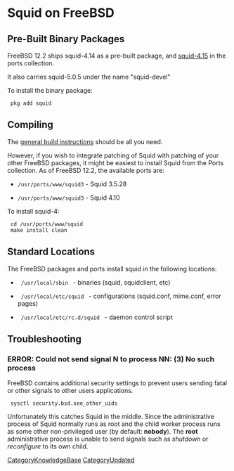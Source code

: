 # Squid on FreeBSD

## Pre-Built Binary Packages

FreeBSD 12.2 ships squid-4.14 as a pre-built package, and
[squid-4.15](http://www.freebsd.org/cgi/ports.cgi?query=^squid&stype=name)
in the ports collection.

It also carries squid-5.0.5 under the name "squid-devel"

To install the binary package:

``` 
 pkg add squid
```

## Compiling

The [general build
instructions](https://wiki.squid-cache.org/action/show/KnowledgeBase/FreeBSD/SquidFaq/CompilingSquid#)
should be all you need.

However, if you wish to integrate patching of Squid with patching of
your other FreeBSD packages, it might be easiest to install Squid from
the Ports collection. As of FreeBSD 12.2, the available ports are:

  - `/usr/ports/www/squid3` - Squid 3.5.28

  - `/usr/ports/www/squid3` - Squid 4.10

To install squid-4:

``` 
 cd /usr/ports/www/squid
 make install clean
```

## Standard Locations

The FreeBSD packages and ports install squid in the following locations:

  - `  /usr/local/sbin  ` - binaries (squid, squidclient, etc)

  - `  /usr/local/etc/squid  ` - configurations (squid.conf, mime.conf,
    error pages)

  - `  /usr/local/etc/rc.d/squid  ` - daemon control script

## Troubleshooting

### ERROR: Could not send signal N to process NN: (3) No such process

FreeBSD contains additional security settings to prevent users sending
fatal or other signals to other users applications.

``` 
 sysctl security.bsd.see_other_uids
```

Unfortunately this catches Squid in the middle. Since the administrative
process of Squid normally runs as root and the child worker process runs
as some other non-privileged user (by default: **nobody**). The **root**
administrative process is unable to send signals such as *shutdown* or
*reconfigure* to its own child.

[CategoryKnowledgeBase](https://wiki.squid-cache.org/action/show/KnowledgeBase/FreeBSD/CategoryKnowledgeBase#)
[CategoryUpdated](https://wiki.squid-cache.org/action/show/KnowledgeBase/FreeBSD/CategoryUpdated#)
